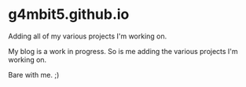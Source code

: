 # g4mbit5.github.io
Adding all of my various projects I'm working on.

My blog is a work in progress. So is me adding the various projects I'm working on.

Bare with me. ;)
